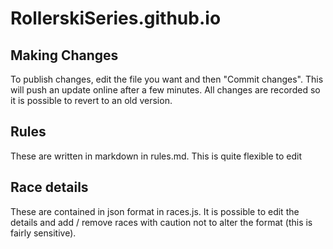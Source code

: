 # RollerskiSeries.github.io

## Making Changes
To publish changes, edit the file you want and then "Commit changes". This will push an update online after a few minutes. All changes are recorded so it is possible to revert to an old version. 

## Rules
These are written in markdown in rules.md. This is quite flexible to edit

## Race details
These are contained in json format in races.js. It is possible to edit the details and add / remove races with caution not to alter the format (this is fairly sensitive).
